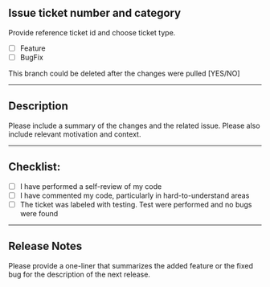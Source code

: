 ## Issue ticket number and category
Provide reference ticket id and choose ticket type.

- [ ] Feature
- [ ] BugFix

This branch could be deleted after the changes were pulled [YES/NO]

---
## Description
Please include a summary of the changes and the related issue. Please also include relevant motivation and context.

---
## Checklist:

- [ ] I have performed a self-review of my code
- [ ] I have commented my code, particularly in hard-to-understand areas
- [ ] The ticket was labeled with testing. Test were performed and no bugs were found 

---
## Release Notes 
Please provide a one-liner that summarizes the added feature or the fixed bug for the description of the next release.



